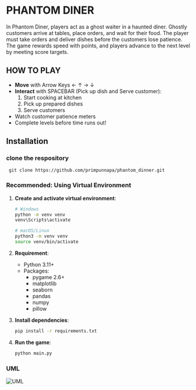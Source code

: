 # PHANTOM DINER

In Phantom Diner, players act as a ghost waiter in a haunted diner. 
Ghostly customers arrive at tables, place orders, and wait for their food. 
The player must take orders and deliver dishes before the customers lose patience. 
The game rewards speed with points, and players advance to the next level by meeting score targets.

## HOW TO PLAY
* **Move** with Arrow Keys ← ↑ → ↓
* **Interact** with SPACEBAR (Pick up dish and Serve customer):  
  1. Start cooking at kitchen  
  2. Pick up prepared dishes  
  3. Serve customers  
* Watch customer patience meters  
* Complete levels before time runs out!

## Installation

### clone the respository

``` git clone https://github.com/primpunnapa/phantom_dinner.git```

### Recommended: Using Virtual Environment
1. **Create and activate virtual environment**:
    ```bash
    # Windows
    python -m venv venv
    venv\Scripts\activate
    
    # macOS/Linux
    python3 -m venv venv
    source venv/bin/activate

2. **Requirement**:
   - Python 3.11+
   - Packages:
     - pygame 2.6+
     - matplotlib 
     - seaborn 
     - pandas
     - numpy
     - pillow

3. **Install dependencies**:
    ```bash
    pip install -r requirements.txt
   
4. **Run the game**:  
    ```bash
    python main.py

### UML
![UML](images/uml.png)

